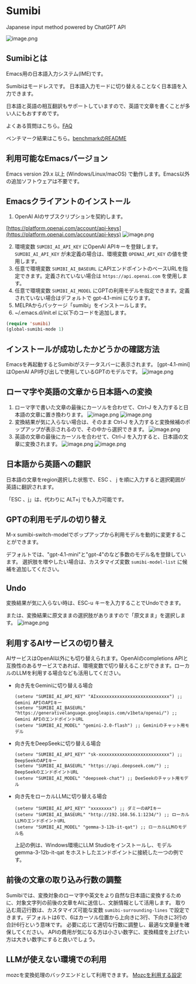 # Sumibi

Japanese input method powered by ChatGPT API

![image.png](./images/sumibi_image.jpg)

## Sumibiとは

Emacs用の日本語入力システム(IME)です。

Sumibiはモードレスです。
日本語入力モードに切り替えることなく日本語を入力できます。

日本語と英語の相互翻訳もサポートしていますので、英語で文章を書くことが多い人にもおすすめです。

よくある質問はこちら。[FAQ](FAQ.md)

ベンチマーク結果はこちら。[benchmarkのREADME](benchmark/README.md)

## 利用可能なEmacsバージョン

Emacs version 29.x 以上 (Windows/Linux/macOS) で動作します。Emacs以外の追加ソフトウェアは不要です。

## Emacsクライアントのインストール

1. OpenAI AIのサブスクリプションを契約します。

[https://platform.openai.com/account/api-keys](https://platform.openai.com/account/api-keys)
![image.png](./images/img_8.png)

2. 環境変数 `SUMIBI_AI_API_KEY` にOpenAI APIキーを登録します。`SUMIBI_AI_API_KEY` が未定義の場合は、環境変数 `OPENAI_API_KEY` の値を使用します。
3. 任意で環境変数 `SUMIBI_AI_BASEURL` にAPIエンドポイントのベースURLを指定できます。定義されていない場合は `https://api.openai.com` を使用します。
3. 任意で環境変数 `SUMIBI_AI_MODEL` にGPTの利用モデルを指定できます。定義されていない場合はデフォルトで gpt-4.1-mini になります。
4. MELPAからパッケージ「sumibi」をインストールします。
5. \~/.emacs.d/init.el に以下のコードを追加します。

```lisp
(require 'sumibi)
(global-sumibi-mode 1)
```

## インストールが成功したかどうかの確認方法

Emacsを再起動するとSumibiがステータスバーに表示されます。
[gpt-4.1-mini] はOpenAI API呼び出しで使用しているGPTのモデルです。
![image.png](./images/img_9.png)

## ローマ字や英語の文章から日本語への変換

1. ローマ字で書いた文章の最後にカーソルを合わせて、Ctrl-J を入力すると日本語の文章に置き換わります。
    ![image.png](./images/img_15.png)
    ![image.png](./images/img_16.png)
2. 変換結果が気に入らない場合は、そのまま Ctrl-J を入力すると変換候補のポップアップが表示されるので、その中から選択できます。
    ![image.png](./images/img_11.png)
3. 英語の文章の最後にカーソルを合わせて、Ctrl-J を入力すると、日本語の文章に変換されます。
    ![image.png](./images/img_13.png)
    ![image.png](./images/img_14.png)

## 日本語から英語への翻訳

日本語の文章をregion選択した状態で、ESC 、 j を順に入力すると選択範囲が英語に翻訳されます。

「ESC 、j」は、代わりに ALT+j でも入力可能です。

## GPTの利用モデルの切り替え

M-x sumibi-switch-modelでポップアップから利用モデルを動的に変更することができます。

デフォルトでは、"gpt-4.1-mini"と"gpt-4"のなど多数のモデル名を登録しています。
選択肢を増やしたい場合は、カスタマイズ変数 `sumibi-model-list` に候補を追加してください。

## Undo

変換結果が気に入らない時は、ESC-u キーを入力することでUndoできます。

または、変換結果に原文ままの選択肢がありますので「原文まま」を選択します。
![image.png](./images/img_10.png)

## 利用するAIサービスの切り替え

AIサービスはOpenAI以外にも切り替えられます。OpenAIのcompletions APIと互換性のあるサービスであれば、環境変数で切り替えることができます。ローカルのLLMを利用する場合なども活用してください。

- 向き先をGeminiに切り替える場合

    ```
    (setenv "SUMIBI_AI_API_KEY" "AIxxxxxxxxxxxxxxxxxxxxxxxxxxxx") ;; Gemini APIのAPIキー
    (setenv "SUMIBI_AI_BASEURL" "https://generativelanguage.googleapis.com/v1beta/openai/") ;; Gemini APIのエンドポイントURL
    (setenv "SUMIBI_AI_MODEL" "gemini-2.0-flash") ;; Geminiのチャット用モデル
    ```

- 向き先をDeepSeekに切り替える場合

    ```
    (setenv "SUMIBI_AI_API_KEY" "sk-xxxxxxxxxxxxxxxxxxxxxxxxxxx") ;; DeepSeekのAPIキー
    (setenv "SUMIBI_AI_BASEURL" "https://api.deepseek.com/") ;; DeepSeekのエンドポイントURL
    (setenv "SUMIBI_AI_MODEL" "deepseek-chat") ;; DeeSeekのチャット用モデル
    ```

- 向き先をローカルLLMに切り替える場合


    ```
    (setenv "SUMIBI_AI_API_KEY" "xxxxxxxx") ;; ダミーのAPIキー
    (setenv "SUMIBI_AI_BASEURL" "http://192.168.56.1:1234/") ;; ローカルLLMのエンドポイントURL
    (setenv "SUMIBI_AI_MODEL" "gemma-3-12b-it-qat") ;; ローカルLLMのモデル名
    ```

    上記の例は、Windows環境にLLM Studioをインストールし、モデル gemma-3-12b-it-qat をホストしたエンドポイントに接続した一つの例です。

## 前後の文章の取り込み行数の調整

Sumibiでは、変換対象のローマ字や英文をより自然な日本語に変換するために、対象文字列の前後の文章をAIに送信し、文脈情報として活用します。
取り込む周辺行数は、カスタマイズ可能な変数 `sumibi-surrounding-lines` で設定できます。デフォルトは6で、6はカーソル位置から上向きに3行、下向きに3行の合計6行という意味です。
必要に応じて適切な行数に調整し、最適な文章量を確保してください。
APIの費用が気になる方は小さい数字に、変換精度を上げたい方は大きい数字にすると良いでしょう。

## LLMが使えない環境での利用

mozcを変換処理のバックエンドとして利用できます。
[Mozcを利用する設定](MOZC.md)
